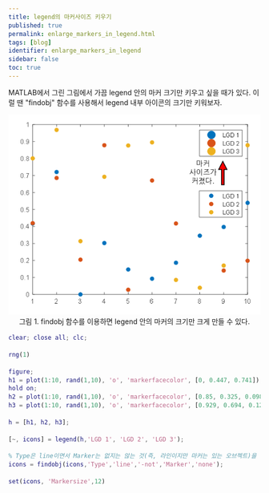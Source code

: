 ```yaml
---
title: legend의 마커사이즈 키우기
published: true
permalink: enlarge_markers_in_legend.html
tags: [blog]
identifier: enlarge_markers_in_legend
sidebar: false
toc: true
---
```


MATLAB에서 그린 그림에서 가끔 legend 안의 마커 크기만 키우고 싶을 때가 있다. 이럴 땐 "findobj" 함수를 사용해서 legend 내부 아이콘의 크기만 키워보자. 

<p align = "center">
  <img src = "https://raw.githubusercontent.com/matlabtutorial/matlabtutorial.github.io/master/images/blog_posts/2023-05-20-enlarge_markers_in_legend/pic1.png">
  <br>
  그림 1. findobj 함수를 이용하면 legend 안의 마커의 크기만 크게 만들 수 있다.
</p>

```matlab
clear; close all; clc;

rng(1)

figure;
h1 = plot(1:10, rand(1,10), 'o', 'markerfacecolor', [0, 0.447, 0.741]);
hold on;
h2 = plot(1:10, rand(1,10), 'o', 'markerfacecolor', [0.85, 0.325, 0.098]);
h3 = plot(1:10, rand(1,10), 'o', 'markerfacecolor', [0.929, 0.694, 0.125]);

h = [h1, h2, h3];

[~, icons] = legend(h,'LGD 1', 'LGD 2', 'LGD 3');

% Type은 line이면서 Marker는 없지는 않는 것(즉, 라인이지만 마커는 있는 오브젝트)을 찾아야 함.
icons = findobj(icons,'Type','line','-not','Marker','none'); 

set(icons, 'Markersize',12)
```